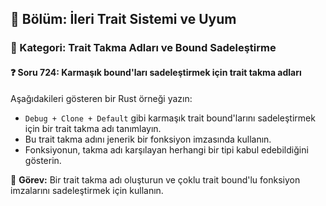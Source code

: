 ## 📘 Bölüm: İleri Trait Sistemi ve Uyum  
### 🔹 Kategori: Trait Takma Adları ve Bound Sadeleştirme  
#### ❓ Soru 724: Karmaşık bound'ları sadeleştirmek için trait takma adları

Aşağıdakileri gösteren bir Rust örneği yazın:

- `Debug + Clone + Default` gibi karmaşık trait bound'larını sadeleştirmek için bir trait takma adı tanımlayın.
- Bu trait takma adını jenerik bir fonksiyon imzasında kullanın.
- Fonksiyonun, takma adı karşılayan herhangi bir tipi kabul edebildiğini gösterin.

🔧 **Görev:** Bir trait takma adı oluşturun ve çoklu trait bound'lu fonksiyon imzalarını sadeleştirmek için kullanın.
